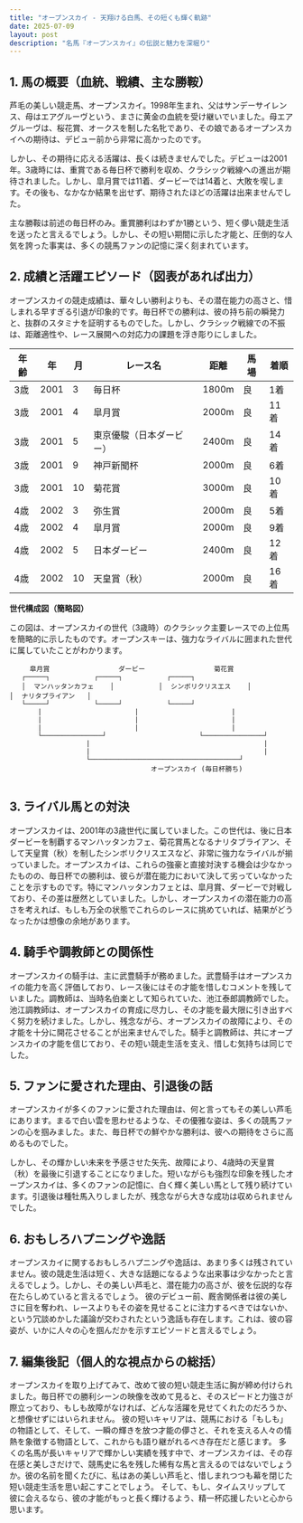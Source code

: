 ```yaml
---
title: "オープンスカイ - 天翔ける白馬、その短くも輝く軌跡"
date: 2025-07-09
layout: post
description: "名馬『オープンスカイ』の伝説と魅力を深堀り"
---
```


## 1. 馬の概要（血統、戦績、主な勝鞍）

芦毛の美しい競走馬、オープンスカイ。1998年生まれ、父はサンデーサイレンス、母はエアグルーヴという、まさに黄金の血統を受け継いでいました。母エアグルーヴは、桜花賞、オークスを制した名牝であり、その娘であるオープンスカイへの期待は、デビュー前から非常に高かったのです。

しかし、その期待に応える活躍は、長くは続きませんでした。デビューは2001年。3歳時には、重賞である毎日杯で勝利を収め、クラシック戦線への進出が期待されました。しかし、皐月賞では11着、ダービーでは14着と、大敗を喫します。その後も、なかなか結果を出せず、期待されたほどの活躍は出来ませんでした。

主な勝鞍は前述の毎日杯のみ。重賞勝利はわずか1勝という、短く儚い競走生活を送ったと言えるでしょう。しかし、その短い期間に示した才能と、圧倒的な人気を誇った事実は、多くの競馬ファンの記憶に深く刻まれています。


## 2. 成績と活躍エピソード（図表があれば出力）

オープンスカイの競走成績は、華々しい勝利よりも、その潜在能力の高さと、惜しまれる早すぎる引退が印象的です。毎日杯での勝利は、彼の持ち前の瞬発力と、抜群のスタミナを証明するものでした。しかし、クラシック戦線での不振は、距離適性や、レース展開への対応力の課題を浮き彫りにしました。

| 年齢 | 年 | 月 | レース名 | 距離 | 馬場 | 着順 |
|---|---|---|---|---|---|---|
| 3歳 | 2001 | 3 | 毎日杯 | 1800m | 良 | 1着 |
| 3歳 | 2001 | 4 | 皐月賞 | 2000m | 良 | 11着 |
| 3歳 | 2001 | 5 | 東京優駿（日本ダービー） | 2400m | 良 | 14着 |
| 3歳 | 2001 | 9 | 神戸新聞杯 | 2000m | 良 | 6着 |
| 3歳 | 2001 | 10 | 菊花賞 | 3000m | 良 | 10着 |
| 4歳 | 2002 | 3 | 弥生賞 | 2000m | 良 | 5着 |
| 4歳 | 2002 | 4 | 皐月賞 | 2000m | 良 | 9着 |
| 4歳 | 2002 | 5 | 日本ダービー | 2400m | 良 | 12着 |
| 4歳 | 2002 | 10 | 天皇賞（秋）| 2000m | 良 | 16着 |


**世代構成図（簡略図）**

この図は、オープンスカイの世代（3歳時）のクラシック主要レースでの上位馬を簡略的に示したものです。オープンスキーは、強力なライバルに囲まれた世代に属していたことがわかります。

```
     皐月賞                 ダービー                 菊花賞
   ┌─────┐           ┌─────┐           ┌─────┐
   │  マンハッタンカフェ    │           │  シンボリクリスエス    │           │  ナリタブライアン   │
   └─────┘           └─────┘           └─────┘
       |                       |                       |
       |                       |                       |
       |                       |                       |
       └───────────────┘                       └───────────────┘
                   |                                           |
                   |                                           |
                   └─────────────────────────────────────┘
                                   オープンスカイ (毎日杯勝ち)


```


## 3. ライバル馬との対決

オープンスカイは、2001年の3歳世代に属していました。この世代は、後に日本ダービーを制覇するマンハッタンカフェ、菊花賞馬となるナリタブライアン、そして天皇賞（秋）を制したシンボリクリスエスなど、非常に強力なライバルが揃っていました。オープンスカイは、これらの強豪と直接対決する機会は少なかったものの、毎日杯での勝利は、彼らが潜在能力において決して劣っていなかったことを示すものです。特にマンハッタンカフェとは、皐月賞、ダービーで対戦しており、その差は歴然としていました。しかし、オープンスカイの潜在能力の高さを考えれば、もしも万全の状態でこれらのレースに挑めていれば、結果がどうなったかは想像の余地があります。


## 4. 騎手や調教師との関係性

オープンスカイの騎手は、主に武豊騎手が務めました。武豊騎手はオープンスカイの能力を高く評価しており、レース後にはその才能を惜しむコメントを残していました。調教師は、当時名伯楽として知られていた、池江泰郎調教師でした。池江調教師は、オープンスカイの育成に尽力し、その才能を最大限に引き出すべく努力を続けました。しかし、残念ながら、オープンスカイの故障により、その才能を十分に開花させることが出来ませんでした。騎手と調教師は、共にオープンスカイの才能を信じており、その短い競走生活を支え、惜しむ気持ちは同じでした。


## 5. ファンに愛された理由、引退後の話

オープンスカイが多くのファンに愛された理由は、何と言ってもその美しい芦毛にあります。まるで白い雲を思わせるような、その優雅な姿は、多くの競馬ファンの心を掴みました。また、毎日杯での鮮やかな勝利は、彼への期待をさらに高めるものでした。

しかし、その輝かしい未来を予感させた矢先、故障により、4歳時の天皇賞（秋）を最後に引退することになりました。短いながらも強烈な印象を残したオープンスカイは、多くのファンの記憶に、白く輝く美しい馬として残り続けています。引退後は種牡馬入りしましたが、残念ながら大きな成功は収められませんでした。


## 6. おもしろハプニングや逸話

オープンスカイに関するおもしろハプニングや逸話は、あまり多くは残されていません。彼の競走生活は短く、大きな話題になるような出来事は少なかったと言えるでしょう。しかし、その美しい芦毛と、潜在能力の高さが、彼を伝説的な存在たらしめていると言えるでしょう。  彼のデビュー前、厩舎関係者は彼の美しさに目を奪われ、レースよりもその姿を見せることに注力するべきではないか、という冗談めかした議論が交わされたという逸話も存在します。これは、彼の容姿が、いかに人々の心を掴んだかを示すエピソードと言えるでしょう。


## 7. 編集後記（個人的な視点からの総括）

オープンスカイを取り上げてみて、改めて彼の短い競走生活に胸が締め付けられました。毎日杯での勝利シーンの映像を改めて見ると、そのスピードと力強さが際立っており、もしも故障がなければ、どんな活躍を見せてくれたのだろうか、と想像せずにはいられません。  彼の短いキャリアは、競馬における「もしも」の物語として、そして、一瞬の輝きを放つ才能の儚さと、それを支える人々の情熱を象徴する物語として、これからも語り継がれるべき存在だと感じます。  多くの名馬が長いキャリアで輝かしい実績を残す中で、オープンスカイは、その存在感と美しさだけで、競馬史に名を残した稀有な馬と言えるのではないでしょうか。彼の名前を聞くたびに、私はあの美しい芦毛と、惜しまれつつも幕を閉じた短い競走生活を思い起こすことでしょう。  そして、もし、タイムスリップして彼に会えるなら、彼の才能がもっと長く輝けるよう、精一杯応援したいと心から思います。
